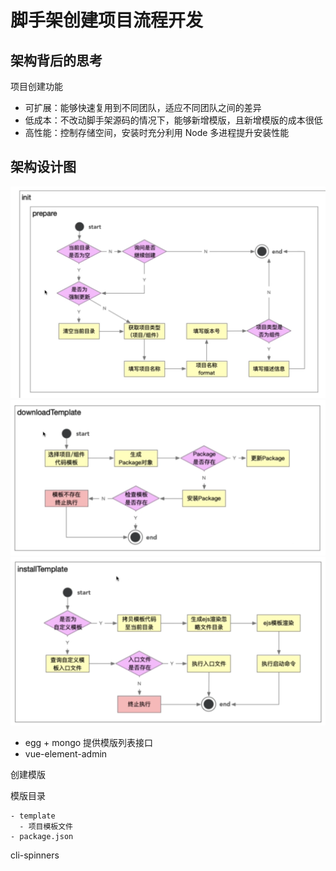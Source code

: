 # 脚手架创建项目流程开发

## 架构背后的思考

项目创建功能

- 可扩展：能够快速复用到不同团队，适应不同团队之间的差异
- 低成本：不改动脚手架源码的情况下，能够新增模版，且新增模版的成本很低
- 高性能：控制存储空间，安装时充分利用 Node 多进程提升安装性能

## 架构设计图

![](imgs/2022-07-21-22-37-17.png)
![](imgs/2022-07-21-22-37-56.png)
![](imgs/2022-07-21-22-38-10.png)


- egg + mongo 提供模版列表接口
- vue-element-admin

创建模版

模版目录

```
- template
  - 项目模板文件
- package.json
```

cli-spinners
